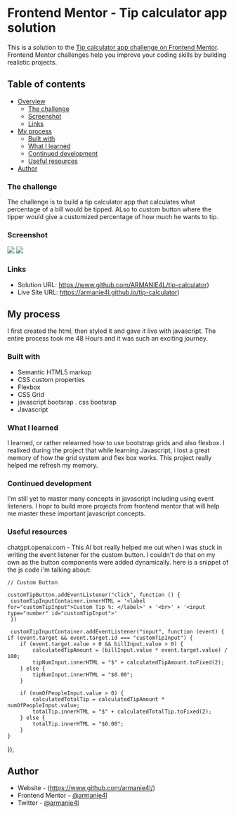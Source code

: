 # Frontend Mentor - Tip calculator app solution

This is a solution to the [Tip calculator app challenge on Frontend Mentor](https://www.frontendmentor.io/challenges/tip-calculator-app-ugJNGbJUX). Frontend Mentor challenges help you improve your coding skills by building realistic projects.

## Table of contents

- [Overview](#overview)
  - [The challenge](#the-challenge)
  - [Screenshot](#screenshot)
  - [Links](#links)
- [My process](#my-process)
  - [Built with](#built-with)
  - [What I learned](#what-i-learned)
  - [Continued development](#continued-development)
  - [Useful resources](#useful-resources)
- [Author](#author)


### The challenge
The challenge is to build a tip calculator app that calculates what percentage of a bill would be tipped. ALso to custom button where the tipper would give a customized percentage of how much he wants to tip. 

### Screenshot

![](/Tip%20Calculator/images/Screenshot%20(367).png)
![](/Tip%20Calculator/images/Screenshot%20(368).png)



### Links

- Solution URL: https://www.github.com/ARMANIE4L/tip-calculator)
- Live Site URL: https://armanie4l.github.io/tip-calculator)

## My process

I first created the html, then styled it and gave it live with javascript. The entire process took me 48 Hours and it was such an exciting journey.

### Built with

- Semantic HTML5 markup
- CSS custom properties
- Flexbox
- CSS Grid
- javascript bootsrap
. css bootsrap
- Javascript


### What I learned

I learned, or rather relearned how to use bootstrap grids and also flexbox. I realixed during the project that while learning Javascript, i lost a great memory of how the grid system and flex box works. This project really helped me refresh my memory. 

### Continued development

I'm still yet to master many concepts in javascript including using event listeners. I hopr to build more projects from frontend mentor that will help me  master these important javascript concepts.

### Useful resources

chatgpt.openai.com - This AI bot really helped me out when i was stuck in writing the event listener for the custom button. I couldn't do that on my own as the button components were added dynamically.
here is a snippet of the js code i'm talking about:

    // Custom Button

    customTipButton.addEventListener("click", function () {
     customTipInputContainer.innerHTML = '<label for="customTipInput">Custom Tip %: </label>' + '<br>' + '<input type="number" id="customTipInput">' 
     })
     
     customTipInputContainer.addEventListener("input", function (event) {
    if (event.target && event.target.id === "customTipInput") {
        if (event.target.value > 0 && billInput.value > 0) {
            calculatedTipAmount = (billInput.value * event.target.value) / 100;
            tipNumInput.innerHTML = "$" + calculatedTipAmount.toFixed(2);
        } else {
            tipNumInput.innerHTML = "$0.00";
        }

        if (numOfPeopleInput.value > 0) {
            calculatedTotalTip = calculatedTipAmount * numOfPeopleInput.value;
            totalTip.innerHTML = "$" + calculatedTotalTip.toFixed(2);
        } else {
            totalTip.innerHTML = "$0.00";
        }
    }
});


## Author

- Website - (https://www.github.com/armanie4l/)
- Frontend Mentor - [@armanie4l](https://www.frontendmentor.io/profile/armanie4l)
- Twitter - [@armanie4l](https://www.twitter.com/armanie4l)

